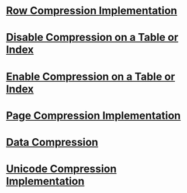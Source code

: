 # [Row Compression Implementation](row-compression-implementation.md)
# [Disable Compression on a Table or Index](disable-compression-on-a-table-or-index.md)
# [Enable Compression on a Table or Index](enable-compression-on-a-table-or-index.md)
# [Page Compression Implementation](page-compression-implementation.md)
# [Data Compression](data-compression.md)
# [Unicode Compression Implementation](unicode-compression-implementation.md)
